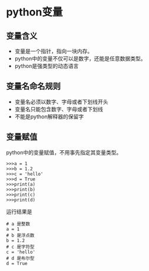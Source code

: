 # python变量
## 变量含义
+ 变量是一个指针，指向一块内存。
+ python中的变量不仅可以是数字，还能是任意数据类型。
+ python是强类型的动态语言

## 变量名命名规则
+ 变量名必须以数字、字母或者下划线开头
+ 变量名只能包含数字、字母或者下划线
+ 不能是python解释器的保留字

## 变量赋值
python中的变量赋值，不用事先指定其变量类型。
```
>>>a = 1
>>>b = 1.2
>>>c = 'hello'
>>>d = True
>>>print(a)
>>>print(b)
>>>print(c)
>>>print(d)
```
运行结果是
```
# a 是整数
a = 1
# b 是浮点数
b = 1.2
# c 是字符型
c = 'hello'
# d 是布尔型
d = True
```
